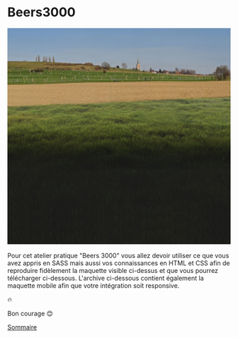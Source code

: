 # Beers3000

![BEERS3000](./img/fond-campagne.jpg)

Pour cet atelier pratique "Beers 3000" vous allez devoir utiliser ce que vous avez appris en SASS mais aussi vos connaissances en HTML et CSS afin de reproduire fidèlement la maquette visible ci-dessus et que vous pourrez télécharger ci-dessous.
L'archive ci-dessous contient également la maquette mobile afin que votre intégration soit responsive.

🔥

Bon courage 😊

[Sommaire](../)


